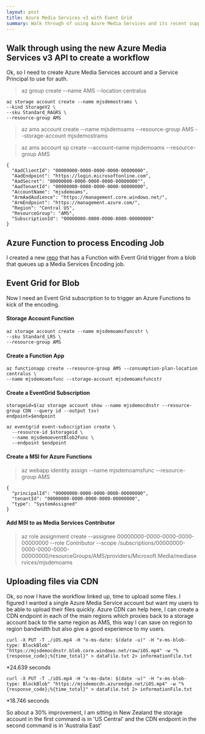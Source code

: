 ```yaml
---
layout: post
title: Azure Media Services v3 with Event Grid
summary: Walk through of using Azure Media Services and its recent support for Event Grid to create a event driven workflow from uploading a blob to encoding a video
---
```


## Walk through using the new Azure Media Services v3 API to create a workflow

Ok, so I need to create Azure Media Services account and a Service Principal to use for auth.

> az group create --name AMS --location centralus

```
az storage account create --name mjsdemostrams \  
--kind StorageV2 \
--sku Standard_RAGRS \
--resource-group AMS
```

> az ams account create --name mjsdemoams --resource-group AMS --storage-account mjsdemostrams

> az ams account sp create --account-name mjsdemoams --resource-group AMS

```
{
  "AadClientId": "00000000-0000-0000-0000-00000000",
  "AadEndpoint": "https://login.microsoftonline.com",
  "AadSecret": "00000000-0000-0000-0000-00000000"",
  "AadTenantId": "00000000-0000-0000-0000-00000000",
  "AccountName": "mjsdemoams",
  "ArmAadAudience": "https://management.core.windows.net/",
  "ArmEndpoint": "https://management.azure.com/",
  "Region": "Central US",
  "ResourceGroup": "AMS",
  "SubscriptionId": "00000000-0000-0000-0000-00000000"
}
```
## Azure Function to process Encoding Job

I created a new [repo](https://github.com/msimpsonnz/MediaServices.Demo) that has a Function with Event Grid trigger from a blob that queues up a Media Services Encoding job.


## Event Grid for Blob

Now I need an Event Grid subscription to to trigger an Azure Functions to kick of the encoding.

#### Storage Account Function
```
az storage account create --name mjsdemoamsfuncstr \
--sku Standard_LRS \
--resource-group AMS
```

#### Create a Function App
```
az functionapp create --resource-group AMS --consumption-plan-location centralus \
--name mjsdemoamsfunc --storage-account mjsdemoamsfuncstr  
```

#### Create a EventGrid Subscription
```
storageid=$(az storage account show --name mjsdemocdnstr --resource-group CDN --query id --output tsv)
endpoint=$endpoint

az eventgrid event-subscription create \
  --resource-id $storageid \
  --name mjsdemoeventBlob2Func \
  --endpoint $endpoint
```

#### Create a MSI for Azure Functions
>az webapp identity assign --name mjsdemoamsfunc --resource-group AMS
```
{
  "principalId": "00000000-0000-0000-0000-00000000",
  "tenantId": "00000000-0000-0000-0000-00000000",
  "type": "SystemAssigned"
}
```

#### Add MSI to as Media Services Contributor
>az role assignment create --assignee 00000000-0000-0000-0000-00000000 --role Contributor --scope /subscriptions/00000000-0000-0000-0000-00000000/resourceGroups/AMS/providers/Microsoft.Media/mediaservices/mjsdemoams

## Uploading files via CDN

Ok, so now I have the workflow linked up, time to upload some files. I figured I wanted a single Azure Media Service account but want my users to be able to upload their files quickly. Azure CDN can help here, I can create a CDN endpoint in each of the main regions which proxies back to a storage account back to the same region as AMS, this way I can save on region to region bandwidth but also give a good experience to my users.

```
curl -X PUT -T ./iOS.mp4 -H "x-ms-date: $(date -u)" -H "x-ms-blob-type: BlockBlob" "https://mjsdemocdnstr.blob.core.windows.net/raw/iOS.mp4" -w "%{response_code};%{time_total}" > dataFile.txt 2> informationFile.txt
```
*24.639 seconds

```
curl -X PUT -T ./iOS.mp4 -H "x-ms-date: $(date -u)" -H "x-ms-blob-type: BlockBlob" "https://mjsdemocdn.azureedge.net/iOS.mp4" -w "%{response_code};%{time_total}" > dataFile.txt 2> informationFile.txt
```
*18.746 seconds

So about a 30% improvement, I am sitting in New Zealand the storage account in the first command is in 'US Central' and the CDN endpoint in the second command is in 'Australia East'